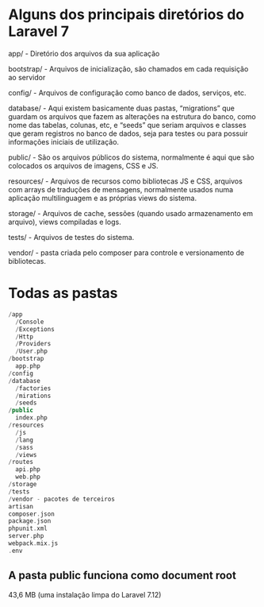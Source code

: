 # Alguns dos principais diretórios do Laravel 7

app/ - Diretório dos arquivos da sua aplicação

bootstrap/ - Arquivos de inicialização, são chamados em cada requisição ao servidor

config/ - Arquivos de configuração como banco de dados, serviços, etc.

database/ - Aqui existem basicamente duas pastas,  “migrations” que guardam os arquivos que fazem as alterações na estrutura do banco, como nome das tabelas, colunas, etc, e “seeds” que seriam arquivos e classes que geram registros no banco de dados, seja para testes ou para possuir informações iniciais de utilização.

public/ - São os arquivos públicos do sistema, normalmente é aqui que são colocados os arquivos de imagens, CSS e JS.

resources/ - Arquivos de recursos como bibliotecas JS e CSS, arquivos com arrays de traduções de mensagens, normalmente usados numa aplicação multilinguagem e as próprias views do sistema.

storage/ - Arquivos de cache, sessões (quando usado armazenamento em arquivo), views compiladas e logs.

tests/ - Arquivos de testes do sistema.

vendor/ - pasta criada pelo composer para controle e versionamento de bibliotecas.


# Todas as pastas
```php
/app
  /Console
  /Exceptions
  /Http
  /Providers
  /User.php
/bootstrap
  app.php
/config
/database
  /factories
  /mirations
  /seeds
/public
  index.php
/resources
  /js
  /lang
  /sass
  /views
/routes
  api.php
  web.php
/storage
/tests
/vendor - pacotes de terceiros
artisan
composer.json
package.json
phpunit.xml
server.php
webpack.mix.js
.env
```
## A pasta public funciona como document root

43,6 MB (uma instalação limpa do Laravel 7.12)



